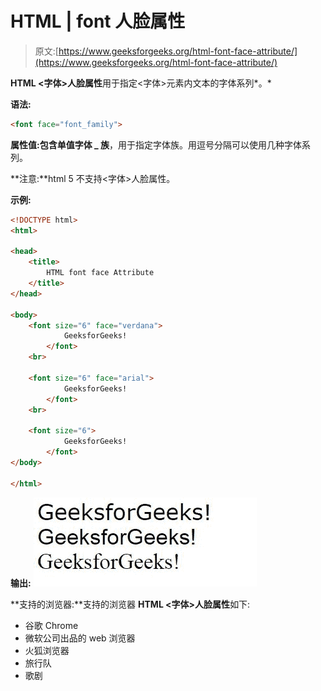 # HTML | font 人脸属性

> 原文:[https://www.geeksforgeeks.org/html-font-face-attribute/](https://www.geeksforgeeks.org/html-font-face-attribute/)

**HTML <字体>人脸属性**用于指定<字体>元素内文本的字体系列*。*

**语法:**

```html
<font face="font_family">
```

**属性值:**包含单值**字体 _ 族**，用于指定字体族。用逗号分隔可以使用几种字体系列。

**注意:**html 5 不支持<字体>人脸属性。

**示例:**

```html
<!DOCTYPE html>
<html>

<head>
    <title>
        HTML font face Attribute
    </title>
</head>

<body>
    <font size="6" face="verdana">
            GeeksforGeeks!
        </font>
    <br>

    <font size="6" face="arial">
            GeeksforGeeks!
        </font>
    <br>

    <font size="6">
            GeeksforGeeks!
        </font>
</body>

</html>
```

**输出:**
![](img/2acb0c475db7a0fe8d728b2e84ef1f41.png)

**支持的浏览器:**支持的浏览器 **HTML <字体>人脸属性**如下:

*   谷歌 Chrome
*   微软公司出品的 web 浏览器
*   火狐浏览器
*   旅行队
*   歌剧